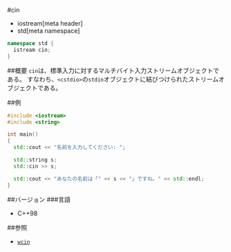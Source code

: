 #cin
* iostream[meta header]
* std[meta namespace]

```cpp
namespace std {
  istream cin;
}
```

##概要
`cin`は、標準入力に対するマルチバイト入力ストリームオブジェクトである。
すなわち、`<cstdio>`の`stdin`オブジェクトに結びつけられたストリームオブジェクトである。

##例
```cpp
#include <iostream>
#include <string>

int main()
{
  std::cout << "名前を入力してください: ";

  std::string s;
  std::cin >> s;

  std::cout << "あなたの名前は「" << s << "」ですね。" << std::endl;
}
```

##バージョン
###言語
- C++98

##参照
- [`wcin`](./wcin.md.nolink)

